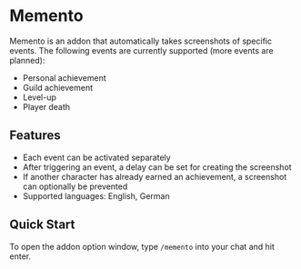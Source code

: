 # Memento

Memento is an addon that automatically takes screenshots of specific events. The following events are currently supported (more events are planned):

*   Personal achievement
*   Guild achievement
*   Level-up
*   Player death

## Features

*   Each event can be activated separately
*   After triggering an event, a delay can be set for creating the screenshot
*   If another character has already earned an achievement, a screenshot can optionally be prevented
*   Supported languages: English, German

## Quick Start

To open the addon option window, type `/memento` into your chat and hit enter.